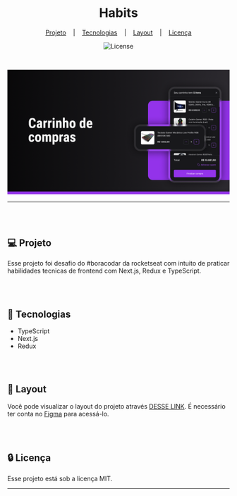 <h1 align="center">Habits</h1>

<div align="center">

  [Projeto](#projeto) 
  &nbsp;&nbsp;&nbsp;|&nbsp;&nbsp;&nbsp;
  [Tecnologias](#tecnologias)
  &nbsp;&nbsp;&nbsp;|&nbsp;&nbsp;&nbsp;
  [Layout](#layout)
    &nbsp;&nbsp;&nbsp;|&nbsp;&nbsp;&nbsp;
  [Licença](#license)

</div>

<p align="center">
  <img alt="License" src="https://img.shields.io/static/v1?label=license&message=MIT&color=49AA26&labelColor=000000">
</p>

<br>

<div align="center">

![Preview](Cover.png)

</div>

<hr>
<br>
<br>

## 💻 Projeto <a name = "projeto"></a>

Esse projeto foi desafio do #boracodar da rocketseat com intuito de praticar habilidades tecnicas de frontend com Next.js, Redux e TypeScript. 

<br>
<br>

## 🚀 Tecnologias <a name = "tecnologias"></a>

- TypeScript
- Next.js
- Redux

<br>
<br>

## 🔖 Layout <a name = "layout"></a>

Você pode visualizar o layout do projeto através [DESSE LINK](https://www.figma.com/community/file/1243194167725942248). É necessário ter conta no [Figma](https://figma.com) para acessá-lo.

<br>
<br>

## 🔒 Licença <a name = "license"></a>

Esse projeto está sob a licença MIT.

<hr>
